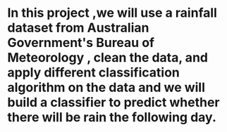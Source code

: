 # In this project ,we will use a rainfall dataset from Australian Government's Bureau of Meteorology , clean the data, and apply different classification algorithm on the data and we will build a classifier to predict whether there will be rain the following day.
